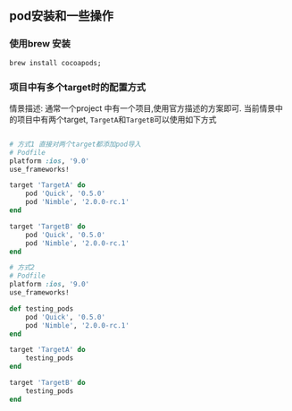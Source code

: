 ## pod安装和一些操作

### 使用brew 安装

```shell
brew install cocoapods;

```

### 项目中有多个target时的配置方式

情景描述: 通常一个project 中有一个项目,使用官方描述的方案即可.
当前情景中的项目中有两个target, `TargetA`和`TargetB`可以使用如下方式

```ruby

# 方式1 直接对两个target都添加pod导入
# Podfile
platform :ios, '9.0'
use_frameworks!

target 'TargetA' do
    pod 'Quick', '0.5.0'
    pod 'Nimble', '2.0.0-rc.1'
end

target 'TargetB' do
    pod 'Quick', '0.5.0'
    pod 'Nimble', '2.0.0-rc.1'
end

# 方式2 
# Podfile
platform :ios, '9.0'
use_frameworks!

def testing_pods
    pod 'Quick', '0.5.0'
    pod 'Nimble', '2.0.0-rc.1'
end

target 'TargetA' do
    testing_pods
end

target 'TargetB' do
    testing_pods
end

```